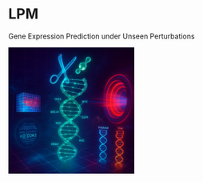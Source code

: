 # LPM
Gene Expression Prediction under Unseen Perturbations

<!-- 宽度占容器50%，高度自动缩放 -->
<img src="https://raw.githubusercontent.com/Absinthe-sketch/LPM/main/task.png" 
     alt="LPM 任务示意图" 
     width="50%" 
     height="50%">